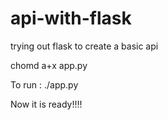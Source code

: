 # api-with-flask
trying out flask to create a basic api

chomd a+x app.py

To run : ./app.py

Now it is ready!!!!
